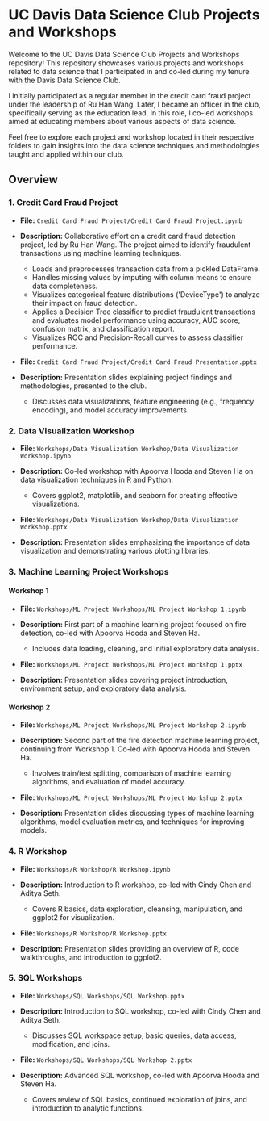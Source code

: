 # UC Davis Data Science Club Projects and Workshops

Welcome to the UC Davis Data Science Club Projects and Workshops repository! This repository showcases various projects and workshops related to data science that I participated in and co-led during my tenure with the Davis Data Science Club.

I initially participated as a regular member in the credit card fraud project under the leadership of Ru Han Wang. Later, I became an officer in the club, specifically serving as the education lead. In this role, I co-led workshops aimed at educating members about various aspects of data science.

Feel free to explore each project and workshop located in their respective folders to gain insights into the data science techniques and methodologies taught and applied within our club.

## Overview

### 1. Credit Card Fraud Project
- **File:** `Credit Card Fraud Project/Credit Card Fraud Project.ipynb`
- **Description:** Collaborative effort on a credit card fraud detection project, led by Ru Han Wang. The project aimed to identify fraudulent transactions using machine learning techniques.
  - Loads and preprocesses transaction data from a pickled DataFrame.
  - Handles missing values by imputing with column means to ensure data completeness.
  - Visualizes categorical feature distributions ('DeviceType') to analyze their impact on fraud detection.
  - Applies a Decision Tree classifier to predict fraudulent transactions and evaluates model performance using accuracy, AUC score, confusion matrix, and classification report.
  - Visualizes ROC and Precision-Recall curves to assess classifier performance.

- **File:** `Credit Card Fraud Project/Credit Card Fraud Presentation.pptx`
- **Description:** Presentation slides explaining project findings and methodologies, presented to the club.
  - Discusses data visualizations, feature engineering (e.g., frequency encoding), and model accuracy improvements.

### 2. Data Visualization Workshop
- **File:** `Workshops/Data Visualization Workshop/Data Visualization Workshop.ipynb`
- **Description:** Co-led workshop with Apoorva Hooda and Steven Ha on data visualization techniques in R and Python.
  - Covers ggplot2, matplotlib, and seaborn for creating effective visualizations.

- **File:** `Workshops/Data Visualization Workshop/Data Visualization Workshop.pptx`
- **Description:** Presentation slides emphasizing the importance of data visualization and demonstrating various plotting libraries.

### 3. Machine Learning Project Workshops
#### Workshop 1
- **File:** `Workshops/ML Project Workshops/ML Project Workshop 1.ipynb`
- **Description:** First part of a machine learning project focused on fire detection, co-led with Apoorva Hooda and Steven Ha.
  - Includes data loading, cleaning, and initial exploratory data analysis.

- **File:** `Workshops/ML Project Workshops/ML Project Workshop 1.pptx`
- **Description:** Presentation slides covering project introduction, environment setup, and exploratory data analysis.

#### Workshop 2
- **File:** `Workshops/ML Project Workshops/ML Project Workshop 2.ipynb`
- **Description:** Second part of the fire detection machine learning project, continuing from Workshop 1. Co-led with Apoorva Hooda and Steven Ha.
  - Involves train/test splitting, comparison of machine learning algorithms, and evaluation of model accuracy.

- **File:** `Workshops/ML Project Workshops/ML Project Workshop 2.pptx`
- **Description:** Presentation slides discussing types of machine learning algorithms, model evaluation metrics, and techniques for improving models.

### 4. R Workshop
- **File:** `Workshops/R Workshop/R Workshop.ipynb`
- **Description:** Introduction to R workshop, co-led with Cindy Chen and Aditya Seth.
  - Covers R basics, data exploration, cleansing, manipulation, and ggplot2 for visualization.

- **File:** `Workshops/R Workshop/R Workshop.pptx`
- **Description:** Presentation slides providing an overview of R, code walkthroughs, and introduction to ggplot2.

### 5. SQL Workshops
- **File:** `Workshops/SQL Workshops/SQL Workshop.pptx`
- **Description:** Introduction to SQL workshop, co-led with Cindy Chen and Aditya Seth.
  - Discusses SQL workspace setup, basic queries, data access, modification, and joins.

- **File:** `Workshops/SQL Workshops/SQL Workshop 2.pptx`
- **Description:** Advanced SQL workshop, co-led with Apoorva Hooda and Steven Ha.
  - Covers review of SQL basics, continued exploration of joins, and introduction to analytic functions.
